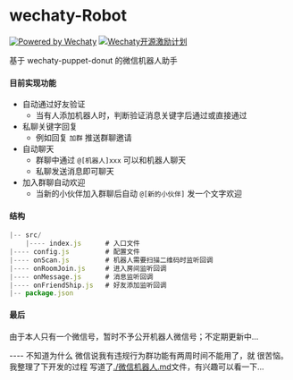 # wechaty-Robot

[![Powered by Wechaty](https://img.shields.io/badge/Powered%20By-Wechaty-green.svg)](https://github.com/chatie/wechaty)
[![Wechaty开源激励计划](https://img.shields.io/badge/Wechaty-开源激励计划-green.svg)](https://github.com/juzibot/Welcome/wiki/Everything-about-Wechaty)

基于 wechaty-puppet-donut 的微信机器人助手



#### 目前实现功能

- 自动通过好友验证
  - 当有人添加机器人时，判断验证消息关键字后通过或直接通过
- 私聊关键字回复
  - 例如回复 `加群` 推送群聊邀请
- 自动聊天
  - 群聊中通过 `@[机器人]xxx` 可以和机器人聊天
  - 私聊发送消息即可聊天
- 加入群聊自动欢迎
  - 当新的小伙伴加入群聊后自动 `@[新的小伙伴]` 发一个文字欢迎



#### 结构

```js
|-- src/
    |---- index.js	    # 入口文件
|---- config.js		  	# 配置文件
|---- onScan.js			# 机器人需要扫描二维码时监听回调
|---- onRoomJoin.js 	# 进入房间监听回调
|---- onMessage.js		# 消息监听回调
|---- onFriendShip.js	# 好友添加监听回调
|-- package.json
```



#### 最后
由于本人只有一个微信号，暂时不予公开机器人微信号；不定期更新中...

---- 不知道为什么 微信说我有违规行为群功能有两周时间不能用了，就 很苦恼。我整理了下开发的过程 写道了[./微信机器人.md](./微信机器人.md)文件，有兴趣可以看一下...